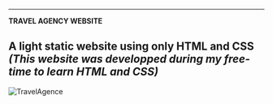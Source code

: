 -----------------------------------------------------------------------------------------------------------------------------------
**TRAVEL AGENCY WEBSITE**


A light static website using only HTML and CSS *(This website was developped during my free-time to learn HTML and CSS)*
-----------------------------------------------------------------------------------------------------------------------------------
![TravelAgence](https://user-images.githubusercontent.com/61105869/74770187-0f12a280-528c-11ea-86d5-692614a207ce.jpg)
